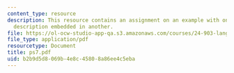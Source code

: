 ```yaml
---
content_type: resource
description: This resource contains an assignment on an example with one definite
  description embedded in another.
file: https://ol-ocw-studio-app-qa.s3.amazonaws.com/courses/24-903-language-and-its-structure-iii-semantics-and-pragmatics-spring-2005/b2b9d5d8069b4e8c45808a86ee4c5eba_ps7.pdf
file_type: application/pdf
resourcetype: Document
title: ps7.pdf
uid: b2b9d5d8-069b-4e8c-4580-8a86ee4c5eba
---
```


